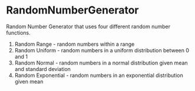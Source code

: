 # RandomNumberGenerator

Random Number Generator that uses four different random number functions. 

1) Random Range - random numbers within a range
2) Random Uniform - random numbers in a uniform distribution between 0 and 1
3) Random Normal - random numbers in a normal distribution given mean and standard deviation
4) Random Exponential - random numbers in an exponential distribution given mean
